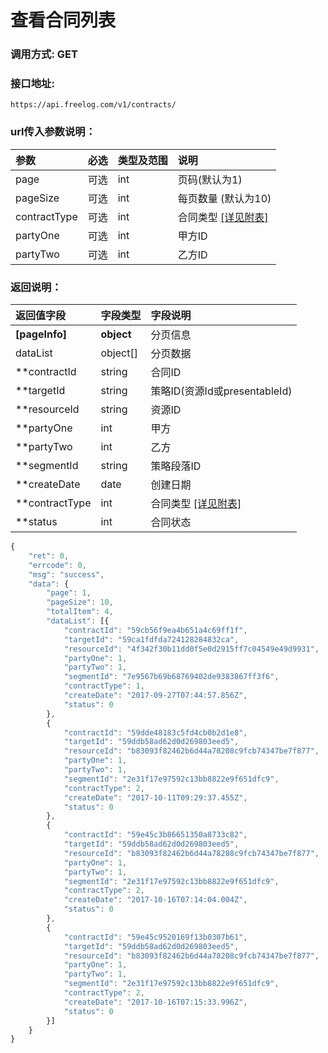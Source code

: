 # 查看合同列表

### 调用方式: GET

### 接口地址:

```
https://api.freelog.com/v1/contracts/
```

### url传入参数说明：

| 参数 | 必选 | 类型及范围 | 说明 |
| :--- | :--- | :--- | :--- |
|page|可选|int|页码(默认为1)
|pageSize|可选|int|每页数量 (默认为10)
|contractType|可选|int|合同类型 [[详见附表]][合同类型]
|partyOne|可选|int|甲方ID
|partyTwo|可选|int|乙方ID


### 返回说明：
| 返回值字段 | 字段类型 | 字段说明 |
| :--- | :--- | :--- |
| **[pageInfo]** | **object** | 分页信息|
| dataList| object[]| 分页数据|
|  **contractId | string | 合同ID
|  **targetId | string | 策略ID(资源Id或presentableId)
|  **resourceId | string | 资源ID
|  **partyOne | int | 甲方
|  **partyTwo | int | 乙方
|  **segmentId | string | 策略段落ID
|  **createDate | date | 创建日期
|  **contractType | int | 合同类型 [[详见附表]][合同类型] |
|  **status | int | 合同状态

```js
{
    "ret": 0,
    "errcode": 0,
    "msg": "success",
    "data": {
        "page": 1,
        "pageSize": 10,
        "totalItem": 4,
        "dataList": [{
            "contractId": "59cb56f9ea4b651a4c69ff1f",
            "targetId": "59ca1fdfda724128284832ca",
            "resourceId": "4f342f30b11dd0f5e0d2915ff7c04549e49d9931",
            "partyOne": 1,
            "partyTwo": 1,
            "segmentId": "7e9567b69b68769402de9383867ff3f6",
            "contractType": 1,
            "createDate": "2017-09-27T07:44:57.856Z",
            "status": 0
        },
        {
            "contractId": "59dde48183c5fd4cb0b2d1e8",
            "targetId": "59ddb58ad62d0d269803eed5",
            "resourceId": "b83093f82462b6d44a78208c9fcb74347be7f877",
            "partyOne": 1,
            "partyTwo": 1,
            "segmentId": "2e31f17e97592c13bb8822e9f651dfc9",
            "contractType": 2,
            "createDate": "2017-10-11T09:29:37.455Z",
            "status": 0
        },
        {
            "contractId": "59e45c3b86651350a8733c82",
            "targetId": "59ddb58ad62d0d269803eed5",
            "resourceId": "b83093f82462b6d44a78208c9fcb74347be7f877",
            "partyOne": 1,
            "partyTwo": 1,
            "segmentId": "2e31f17e97592c13bb8822e9f651dfc9",
            "contractType": 2,
            "createDate": "2017-10-16T07:14:04.004Z",
            "status": 0
        },
        {
            "contractId": "59e45c9520169f13b0307b61",
            "targetId": "59ddb58ad62d0d269803eed5",
            "resourceId": "b83093f82462b6d44a78208c9fcb74347be7f877",
            "partyOne": 1,
            "partyTwo": 1,
            "segmentId": "2e31f17e97592c13bb8822e9f651dfc9",
            "contractType": 2,
            "createDate": "2017-10-16T07:15:33.996Z",
            "status": 0
        }]
    }
}
```

[合同类型]: http://localhost:4000/附表/合同类型.html "合同类型"